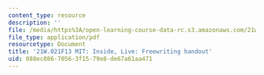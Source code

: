 ```yaml
---
content_type: resource
description: ''
file: /media/https%3A/open-learning-course-data-rc.s3.amazonaws.com/21w-021-writing-and-experience-mit-inside-live-fall-2013/088ec08670563f1579e8de67a61aa471_MIT21W_021F13_Freewriting.pdf
file_type: application/pdf
resourcetype: Document
title: '21W.021F13 MIT: Inside, Live: Freewriting handout'
uid: 088ec086-7056-3f15-79e8-de67a61aa471
---
```


